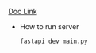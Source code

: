 [Doc Link](https://fastapi.tiangolo.com/tutorial/query-params/)

- How to run server

  ```bash
  fastapi dev main.py
  ```
